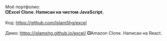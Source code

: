 ### 

<!--
**IslamShg/IslamShg** is a ✨ _special_ ✨ repository because its `README.md` (this file) appears on your GitHub profi
-->  
 
Моё портфолио:  
❎<b>Excel Clone. Написан на чистом JavaScript. </b> </br>
<br>Код: https://github.com/IslamShg/excel										
<br>Демо: https://islamshg.github.io/excel/
❎Amazon Clone. Написан на React.
